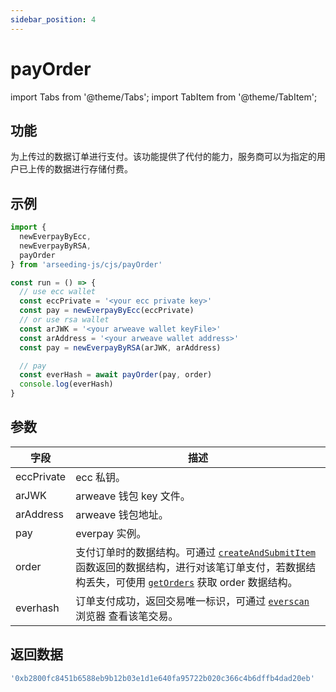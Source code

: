 ```yaml
---
sidebar_position: 4
---
```


# payOrder

import Tabs from '@theme/Tabs';
import TabItem from '@theme/TabItem';

## 功能

为上传过的数据订单进行支付。该功能提供了代付的能力，服务商可以为指定的用户已上传的数据进行存储付费。

## 示例

```ts
import {
  newEverpayByEcc,
  newEverpayByRSA,
  payOrder
} from 'arseeding-js/cjs/payOrder'

const run = () => {
  // use ecc wallet
  const eccPrivate = '<your ecc private key>'
  const pay = newEverpayByEcc(eccPrivate)
  // or use rsa wallet
  const arJWK = '<your arweave wallet keyFile>'
  const arAddress = '<your arweave wallet address>'
  const pay = newEverpayByRSA(arJWK, arAddress)

  // pay
  const everHash = await payOrder(pay, order)
  console.log(everHash)
}
```
## 参数

| 字段 | 描述 |
| ---- | ---- |
|eccPrivate| ecc 私钥。|
|arJWK| arweave 钱包 key 文件。|
|arAddress| arweave 钱包地址。|
|pay| everpay 实例。|
|order| 支付订单时的数据结构。可通过 [`createAndSubmitItem`](./3.createAndSubmitItem.md) 函数返回的数据结构，进行对该笔订单支付，若数据结构丢失，可使用 [`getOrders`](./4.payOrder.md) 获取 order 数据结构。 |
|everhash| 订单支付成功，返回交易唯一标识，可通过 [`everscan`](https://scan.everpay.io/) 浏览器 查看该笔交易。|

## 返回数据

```ts
'0xb2800fc8451b6588eb9b12b03e1d1e640fa95722b020c366c4b6dffb4dad20eb'
```